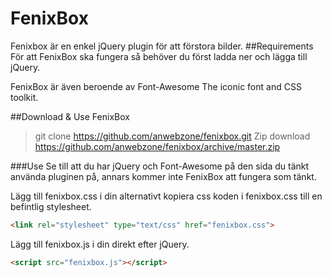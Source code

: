 # FenixBox
Fenixbox är en enkel jQuery plugin för att förstora bilder.
##Requirements
För att FenixBox ska fungera så behöver du först ladda ner och lägga till jQuery.

FenixBox är även beroende av Font-Awesome The iconic font and CSS toolkit.

##Download & Use FenixBox

> git clone https://github.com/anwebzone/fenixbox.git
> Zip download https://github.com/anwebzone/fenixbox/archive/master.zip

###Use
Se till att du har jQuery och Font-Awesome på den sida du tänkt använda pluginen på, annars kommer inte FenixBox att fungera som tänkt.

Lägg till fenixbox.css i din <head> alternativt kopiera css koden i fenixbox.css till en befintlig stylesheet.
```html
<link rel="stylesheet" type="text/css" href="fenixbox.css">
```

Lägg till fenixbox.js i din <head> direkt efter jQuery.
```html
<script src="fenixbox.js"></script>
```

